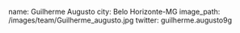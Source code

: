 name: Guilherme Augusto
city: Belo Horizonte-MG
image_path: /images/team/Guilherme_augusto.jpg
twitter: guilherme.augusto9g
